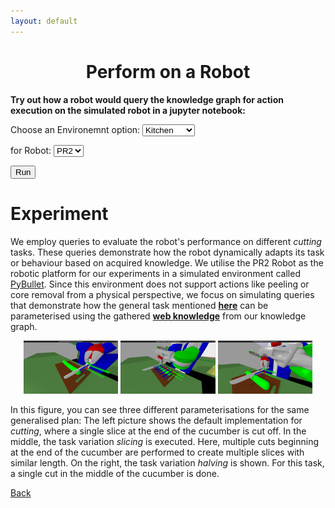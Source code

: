 ```yaml
---
layout: default
---
```

<center><h1> Perform on a Robot</h1></center>


  <p><b>Try out how a robot would query the knowledge graph for action execution on the simulated robot in a jupyter notebook:</b></p>

  <label for="environment-options">Choose an Environemnt option:</label>
  <select name="environment-options" id="environment-options">
    <option value="environment:kitchen">Kitchen</option>
    <option value="environment:apartment">Apartment</option>
  </select>
  
  <label for="robot-options">for Robot:</label>
  <select name="robot-options" id="robot-options">
    <option value="robot:PR2">PR2</option>
  </select>
  
<body>
  <!-- Define the links corresponding to each option -->
  <button type="button" onclick="navigateToSelectedOption()"> Run </button>

  <!-- Add this script section to your HTML -->
<script>
  function navigateToSelectedOption() {
    var selectedEnvironmentOption = document.getElementById("environment-options").value;
    var selectedRobotOption = document.getElementById("robot-options").value;

    // Define links based on the combination of selected options
    var links = {
      'environment:kitchen:robot:PR2': 'https://binder.intel4coro.de/v2/gh/sunava/pycram/6083d5a6c005a862a56bf60deefc13a615f89121?urlpath=lab%2Ftree%2Fdemos%2Fpycram_cutting_demo%2Fcutting-example.ipynb',
      'environment:apartment:robot:PR2': 'https://binder.intel4coro.de/v2/gh/sunava/pycram/6083d5a6c005a862a56bf60deefc13a615f89121?urlpath=lab%2Ftree%2Fdemos%2Fpycram_cutting_demo%2Fcutting-example.ipynb',
    };

    // Construct the key based on the selected options
    var selectedKey = selectedEnvironmentOption + ':' + selectedRobotOption;

    // Redirect to the selected link
    var selectedLink = links[selectedKey];
    if (selectedLink) {
      window.location.href = selectedLink;
    } else {
      alert("No link defined for the selected combination.");
    }
  }
</script>
</body>

# Experiment

We employ queries to evaluate the robot's performance on different *cutting* tasks.
These queries demonstrate how the robot dynamically adapts its task or behaviour based on acquired knowledge.
We utilise the PR2 Robot as the robotic platform for our experiments in a simulated environment called [PyBullet](https://github.com/bulletphysics/bullet3).
Since this environment does not support actions like peeling or core removal from a physical perspective, we focus on simulating queries that demonstrate how the general task mentioned **[here](https://food-ninja.github.io/FoodCutting/Architecture.html)** can be parameterised using the gathered **[web knowledge](https://food-ninja.github.io/FoodCutting/Knowledge.html)** from our knowledge graph.

<p align="center" width="90%">
      <img width="30%" src="img/oneslice.png"/>
      <img width="30%" src="img/sclicing.png"/>
      <img width="30%" src="img/sqlcutcocu.png"/>
</p>

In this figure, you can see three different parameterisations for the same generalised plan:
The left picture shows the default implementation for *cutting*, where a single slice at the end of the cucumber is cut off.
In the middle, the task variation *slicing* is executed. Here, multiple cuts beginning at the end of the cucumber are performed to create multiple slices with similar length.
On the right, the task variation *halving* is shown. For this task, a single cut in the middle of the cucumber is done.





[Back](./index.html)
